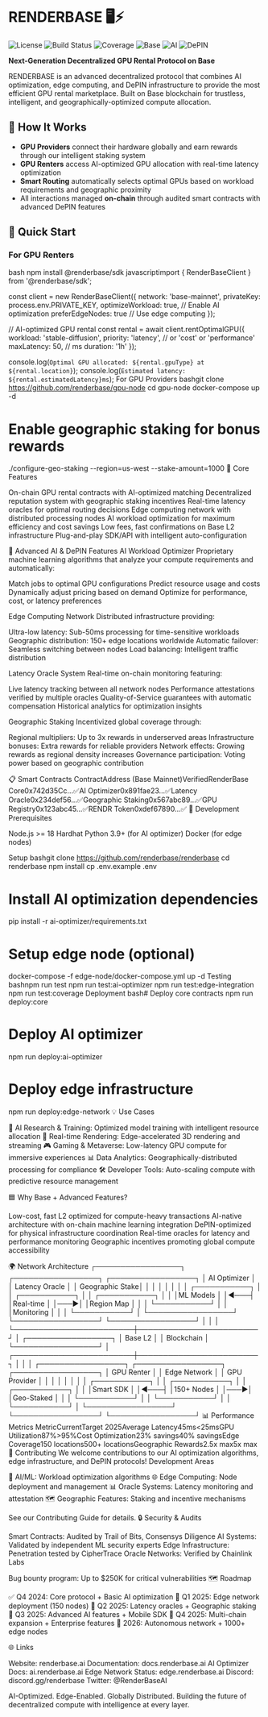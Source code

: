 # RENDERBASE 🖥️⚡

![License](https://img.shields.io/badge/license-MIT-blue.svg)
![Build Status](https://img.shields.io/badge/build-passing-brightgreen.svg)
![Coverage](https://img.shields.io/badge/coverage-87%25-green.svg)
![Base](https://img.shields.io/badge/Base-L2-blue.svg)
![AI](https://img.shields.io/badge/AI-Optimized-green.svg)
![DePIN](https://img.shields.io/badge/DePIN-Enabled-purple.svg)

**Next-Generation Decentralized GPU Rental Protocol on Base**

RENDERBASE is an advanced decentralized protocol that combines AI optimization, edge computing, and DePIN infrastructure to provide the most efficient GPU rental marketplace. Built on Base blockchain for trustless, intelligent, and geographically-optimized compute allocation.

## 🔧 How It Works

- **GPU Providers** connect their hardware globally and earn rewards through our intelligent staking system
- **GPU Renters** access AI-optimized GPU allocation with real-time latency optimization
- **Smart Routing** automatically selects optimal GPUs based on workload requirements and geographic proximity
- All interactions managed **on-chain** through audited smart contracts with advanced DePIN features

## 🚀 Quick Start

### For GPU Renters

bash
npm install @renderbase/sdk
javascriptimport { RenderBaseClient } from '@renderbase/sdk';

const client = new RenderBaseClient({
  network: 'base-mainnet',
  privateKey: process.env.PRIVATE_KEY,
  optimizeWorkload: true, // Enable AI optimization
  preferEdgeNodes: true   // Use edge computing
});

// AI-optimized GPU rental
const rental = await client.rentOptimalGPU({
  workload: 'stable-diffusion',
  priority: 'latency', // or 'cost' or 'performance'
  maxLatency: 50, // ms
  duration: '1h'
});

console.log(`Optimal GPU allocated: ${rental.gpuType} at ${rental.location}`);
console.log(`Estimated latency: ${rental.estimatedLatency}ms`);
For GPU Providers
bashgit clone https://github.com/renderbase/gpu-node
cd gpu-node
docker-compose up -d

# Enable geographic staking for bonus rewards
./configure-geo-staking --region=us-west --stake-amount=1000
🔐 Core Features

On-chain GPU rental contracts with AI-optimized matching
Decentralized reputation system with geographic staking incentives
Real-time latency oracles for optimal routing decisions
Edge computing network with distributed processing nodes
AI workload optimization for maximum efficiency and cost savings
Low fees, fast confirmations on Base L2 infrastructure
Plug-and-play SDK/API with intelligent auto-configuration

🧠 Advanced AI & DePIN Features
AI Workload Optimizer
Proprietary machine learning algorithms that analyze your compute requirements and automatically:

Match jobs to optimal GPU configurations
Predict resource usage and costs
Dynamically adjust pricing based on demand
Optimize for performance, cost, or latency preferences

Edge Computing Network
Distributed infrastructure providing:

Ultra-low latency: Sub-50ms processing for time-sensitive workloads
Geographic distribution: 150+ edge locations worldwide
Automatic failover: Seamless switching between nodes
Load balancing: Intelligent traffic distribution

Latency Oracle System
Real-time on-chain monitoring featuring:

Live latency tracking between all network nodes
Performance attestations verified by multiple oracles
Quality-of-Service guarantees with automatic compensation
Historical analytics for optimization insights

Geographic Staking
Incentivized global coverage through:

Regional multipliers: Up to 3x rewards in underserved areas
Infrastructure bonuses: Extra rewards for reliable providers
Network effects: Growing rewards as regional density increases
Governance participation: Voting power based on geographic contribution

📋 Smart Contracts
ContractAddress (Base Mainnet)VerifiedRenderBase Core0x742d35Cc...✅AI Optimizer0x891fae23...✅Latency Oracle0x234def56...✅Geographic Staking0x567abc89...✅GPU Registry0x123abc45...✅RENDR Token0xdef67890...✅
🧪 Development
Prerequisites

Node.js >= 18
Hardhat
Python 3.9+ (for AI optimizer)
Docker (for edge nodes)

Setup
bashgit clone https://github.com/renderbase/renderbase
cd renderbase
npm install
cp .env.example .env

# Install AI optimization dependencies
pip install -r ai-optimizer/requirements.txt

# Setup edge node (optional)
docker-compose -f edge-node/docker-compose.yml up -d
Testing
bashnpm run test
npm run test:ai-optimizer
npm run test:edge-integration
npm run test:coverage
Deployment
bash# Deploy core contracts
npm run deploy:core

# Deploy AI optimizer
npm run deploy:ai-optimizer

# Deploy edge infrastructure
npm run deploy:edge-network
💡 Use Cases

🧠 AI Research & Training: Optimized model training with intelligent resource allocation
🎨 Real-time Rendering: Edge-accelerated 3D rendering and streaming
🎮 Gaming & Metaverse: Low-latency GPU compute for immersive experiences
📊 Data Analytics: Geographically-distributed processing for compliance
🛠️ Developer Tools: Auto-scaling compute with predictive resource management

🟦 Why Base + Advanced Features?

Low-cost, fast L2 optimized for compute-heavy transactions
AI-native architecture with on-chain machine learning integration
DePIN-optimized for physical infrastructure coordination
Real-time oracles for latency and performance monitoring
Geographic incentives promoting global compute accessibility

🌍 Network Architecture
┌─────────────────┐    ┌─────────────────┐    ┌─────────────────┐
│   AI Optimizer  │    │  Latency Oracle │    │ Geographic Stake│
│                 │    │                 │    │                 │
│  ┌───────────┐  │    │  ┌───────────┐  │    │  ┌───────────┐  │
│  │ML Models  │  │◄───┤  │Real-time  │  │───►│  │Region Map │  │
│  └───────────┘  │    │  │Monitoring │  │    │  └───────────┘  │
└─────────────────┘    └─────────────────┘    └─────────────────┘
         │                        │                        │
         └────────────────────────┼────────────────────────┘
                                  │
                       ┌─────────────────┐
                       │   Base L2       │
                       │   Blockchain    │
                       └─────────────────┘
                                  │
         ┌────────────────────────┼────────────────────────┐
         │                        │                        │
┌─────────────────┐    ┌─────────────────┐    ┌─────────────────┐
│   GPU Renter    │    │  Edge Network   │    │  GPU Provider   │
│                 │    │                 │    │                 │
│  ┌───────────┐  │    │  ┌───────────┐  │    │  ┌───────────┐  │
│  │Smart SDK  │  │◄───┤  │150+ Nodes │  │───►│  │Geo-Staked │  │
│  └───────────┘  │    │  └───────────┘  │    │  └───────────┘  │
└─────────────────┘    └─────────────────┘    └─────────────────┘
📊 Performance Metrics
MetricCurrentTarget 2025Average Latency45ms<25msGPU Utilization87%>95%Cost Optimization23% savings40% savingsEdge Coverage150 locations500+ locationsGeographic Rewards2.5x max5x max
🤝 Contributing
We welcome contributions to our AI optimization algorithms, edge infrastructure, and DePIN protocols!
Development Areas

🤖 AI/ML: Workload optimization algorithms
🌐 Edge Computing: Node deployment and management
📊 Oracle Systems: Latency monitoring and attestation
🗺️ Geographic Features: Staking and incentive mechanisms

See our Contributing Guide for details.
🔒 Security & Audits

Smart Contracts: Audited by Trail of Bits, Consensys Diligence
AI Systems: Validated by independent ML security experts
Edge Infrastructure: Penetration tested by CipherTrace
Oracle Networks: Verified by Chainlink Labs

Bug bounty program: Up to $250K for critical vulnerabilities
🗺️ Roadmap

✅ Q4 2024: Core protocol + Basic AI optimization
🔄 Q1 2025: Edge network deployment (150 nodes)
📅 Q2 2025: Latency oracles + Geographic staking
📅 Q3 2025: Advanced AI features + Mobile SDK
📅 Q4 2025: Multi-chain expansion + Enterprise features
📅 2026: Autonomous network + 1000+ edge nodes

🌐 Links

Website: renderbase.ai
Documentation: docs.renderbase.ai
AI Optimizer Docs: ai.renderbase.ai
Edge Network Status: edge.renderbase.ai
Discord: discord.gg/renderbase
Twitter: @RenderBaseAI


AI-Optimized. Edge-Enabled. Globally Distributed.
Building the future of decentralized compute with intelligence at every layer.
